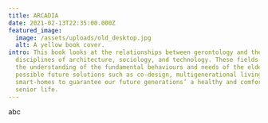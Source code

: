 ```yaml
---
title: ARCADIA
date: 2021-02-13T22:35:00.000Z
featured_image:
  image: /assets/uploads/old_desktop.jpg
  alt: A yellow book cover.
intro: This book looks at the relationships between gerontology and the
  disciplines of architecture, sociology, and technology. These fields inform
  the understanding of the fundamental behaviours and needs of the elderly and
  possible future solutions such as co-design, multigenerational living, and
  smart-homes to guarantee our future generations’ a healthy and comfortable
  senior life.
---
```


abc
